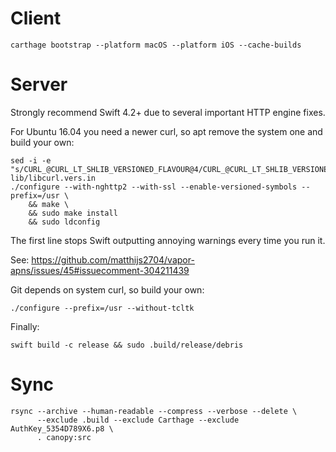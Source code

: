# Client

    carthage bootstrap --platform macOS --platform iOS --cache-builds

# Server

Strongly recommend Swift 4.2+ due to several important HTTP engine fixes.

For Ubuntu 16.04 you need a newer curl, so apt remove the system one and build
your own:

    sed -i -e "s/CURL_@CURL_LT_SHLIB_VERSIONED_FLAVOUR@4/CURL_@CURL_LT_SHLIB_VERSIONED_FLAVOUR@3/g" lib/libcurl.vers.in
    ./configure --with-nghttp2 --with-ssl --enable-versioned-symbols --prefix=/usr \
        && make \
        && sudo make install
        && sudo ldconfig

The first line stops Swift outputting annoying warnings every time you run it.

See: https://github.com/matthijs2704/vapor-apns/issues/45#issuecomment-304211439

Git depends on system curl, so build your own:

    ./configure --prefix=/usr --without-tcltk

Finally:

    swift build -c release && sudo .build/release/debris

# Sync

    rsync --archive --human-readable --compress --verbose --delete \
          --exclude .build --exclude Carthage --exclude AuthKey_5354D789X6.p8 \
          . canopy:src
